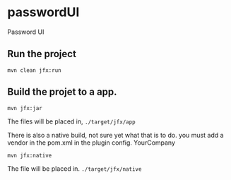 # passwordUI
Password UI


## Run the project

`mvn clean jfx:run`


## Build the projet to a app.

`mvn jfx:jar`

The files will be placed in,
`./target/jfx/app`

There is also a native build, not sure yet what that is to do.
you must add a vendor in the pom.xml in the plugin config.
<vendor>YourCompany</vendor>

`mvn jfx:native`

The file will be placed in.
`./target/jfx/native`

